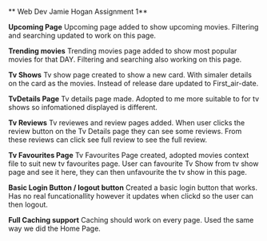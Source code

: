 ** Web Dev Jamie Hogan Assignment 1**

**Upcoming Page**
Upcoming page added to show upcoming movies. Filtering and searching updated to work on this page.


**Trending movies**
Trending movies page added to show most popular movies for that DAY. Filtering and searching also working on this page.


**Tv Shows**
Tv show page created to show a new card. With simaler details on the card as the movies. Instead of release dare updated to First_air-date. 


**TvDetails Page**
Tv details page made. Adopted to me more suitable to for tv shows so infomationed displayed is different.



**Tv Reviews**
Tv reviewes and review pages added. When user clicks the review button on the Tv Details page they can see some reviews. From these reviews can click see full review to see the full review.

**Tv Favourites Page**
Tv Favourites Page created, adopted movies context file to suit new tv favourites page. User can favourite Tv Show from tv show page and see it here, they can then unfavourite the tv show in this page. 


**Basic Login Button / logout button**
Created a basic login button that works. Has no real funcationallity however it updates when clickd so the user can then logout. 

**Full Caching support**
Caching should work on every page. Used the same way we did the Home Page.

